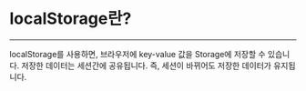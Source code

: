 # localStorage란?
***
localStorage를 사용하면, 브라우저에 key-value 값을 Storage에 저장할 수 있습니다.
저장한 데이터는 세션간에 공유됩니다.
즉, 세션이 바뀌어도 저장한 데이터가 유지됩니다.
